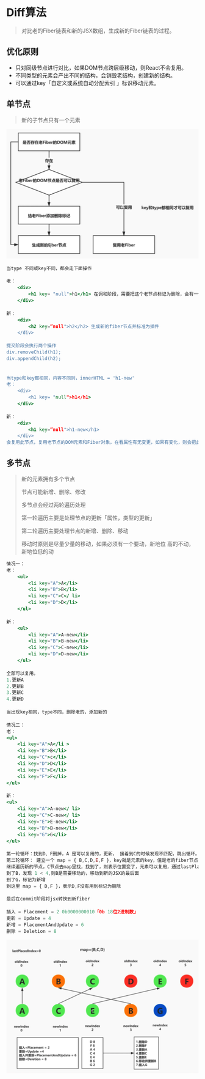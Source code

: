 # Diff算法

> 对比老的Fiber链表和新的JSX数组，生成新的Fiber链表的过程。



## 优化原则

- 只对同级节点进行对比，如果DOM节点跨层级移动，则React不会复用。
- 不同类型的元素会产出不同的结构，会销毁老结构，创建新的结构。
- 可以通过key「自定义或系统自动分配索引 」标识移动元素。



## 单节点

> 新的子节点只有一个元素

![image-20220220152905747](images/image-20220220152905747.png)

```jsx
当type 不同或key不同，都会走下面操作
 
老：
	<div> 
		<h1 key= "null">h1</h1> 在调和阶段，需要把这个老节点标记为删除，会有一个alternate属性指向旧的节点，双缓冲结构。
	</div>

新：
	<div>
		<h2 key=”null">h2</h2> 生成新的fiber节点并标准为插件
	</div>

提交阶段会执行两个操作
div.removeChild(h1);
div.appendChild(h2);
  
  
当type和key都相同，内容不同则，innerHTML = 'h1-new'
老：
	<div> 
		<h1 key= "null">h1</h1> 
	</div>

新：
	<div>
		<h1 key=”null">h1-new</h1> 
	</div>  
会复用此节点，复用老节点的DOM元素和Fiber对象，在看属性有无变更，如果有变化，则会把此Fiber节点标记为更新。
```



## 多节点

> 新的元素拥有多个节点
>
> 节点可能新增、删除、修改
>
> 多节点会经过两轮遍历处理
>
> 第一轮遍历主要是处理节点的更新「属性，类型的更新」
>
> 第二轮遍历主要处理节点的新增、删除、移动
>
> 移动时原则是尽量少量的移动，如果必须有一个要动，新地位 高的不动，新地位低的动

  

```jsx
情况一：
老：
	<ul>
		<li key="A">A</li>
		<li key="B">B</li>
		<li key="C">C</ li>
		<li key="D">D</li>
	</ul>

新：
	<ul>
		<li key="A">A-new</li> 
		<li key="B">B-new</li>
		<li key="C">C-new</li>
		<li key="D">D-new</li>
	</ul>
	
全部可以复用。
1.更新A
2.更新B
3.更新C
4.更新D

当出现key相同，type不同，删除老的，添加新的

情况二：
老：
<ul>
	<li key="A">A</li >
	<li key="B">B</li> 
	<li key="C">c</li>
	<li key="D">D</li>
	<li key="E">E</li>
	<li key="F">F</li>
</ul>

新：
<ul>
	<li key="A">A-new</ li>
	<li key="C">C-new</ li>
	<li key="E">E-new</li>
	<li key="B">B-new</li> 
	<li key="G">G</li>
</ul>

第一轮循环：找到D、F删掉，A 是可以复用的，更新， 接着到C的时候发现不匹配，跳出循环。
第二轮循环： 建立一个 map = { B,C,D,E,F }，key就是元素的key，值是老的fiber节点
继续遍历新的节点，C节点去map里找，找到了，则表示位置变了，元素可以复用，通过lastPlaceIndex = 0，当发现旧C的index > lastPlaceIndex「2 > 0」,所以C不用动，直接更新就可以了，通过lastPlaceIndex更新为2。到E同样的操作，通过lastPlaceIndex更新为4。
到了B，发现 1 < 4,则B是需要移动的，移动到新的JSX的最后面
到了G，标记为新增
到这里 map = { D,F }，表示D,F没有用到标记为删除

最后在commit阶段将jsx转换到新fiber

插入 = Placement = 2 0b0000000010「0b 18位2进制数」
更新 = Update = 4 
新增 = PlacementAndUpdate = 6
删除 = Deletion = 8 

```

![image-20220220165329730](images/image-20220220165329730.png)
